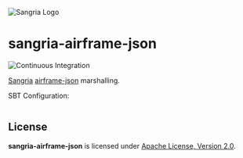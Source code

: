![Sangria Logo](https://sangria-graphql.github.io/assets/img/sangria-logo.svg)

# sangria-airframe-json

![Continuous Integration](https://github.com/sh0hei/sangria-airframe-json/workflows/Continuous%20Integration/badge.svg)

[Sangria](https://sangria-graphql.github.io/) [airframe-json](https://wvlet.org/airframe/docs/airframe-json) marshalling.

SBT Configuration:

```scala

```

## License

**sangria-airframe-json** is licensed under [Apache License, Version 2.0](http://www.apache.org/licenses/LICENSE-2.0).

